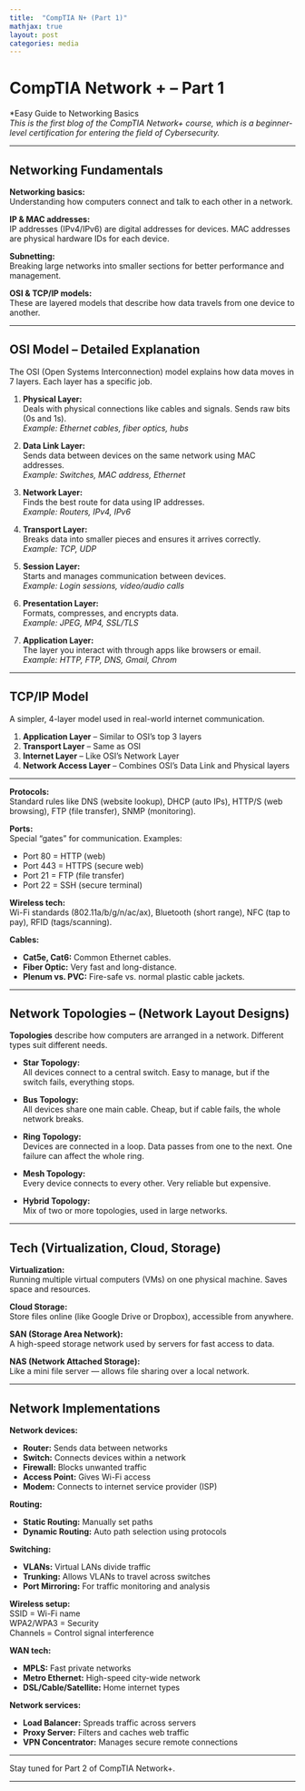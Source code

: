 ```yaml
---
title:  "CompTIA N+ (Part 1)"
mathjax: true
layout: post
categories: media
---
```

# CompTIA Network + – Part 1
*Easy Guide to Networking Basics  
*This is the first blog of the CompTIA Network+ course, which is a beginner-level certification for entering the field of Cybersecurity.*

---

## Networking Fundamentals

**Networking basics:**  
Understanding how computers connect and talk to each other in a network.

**IP & MAC addresses:**  
IP addresses (IPv4/IPv6) are digital addresses for devices. MAC addresses are physical hardware IDs for each device.

**Subnetting:**  
Breaking large networks into smaller sections for better performance and management.

**OSI & TCP/IP models:**  
These are layered models that describe how data travels from one device to another.

---

## OSI Model – Detailed Explanation
  
The OSI (Open Systems Interconnection) model explains how data moves in 7 layers. Each layer has a specific job.

1. **Physical Layer:**  
   Deals with physical connections like cables and signals. Sends raw bits (0s and 1s).  
   *Example: Ethernet cables, fiber optics, hubs*

2. **Data Link Layer:**  
   Sends data between devices on the same network using MAC addresses.  
   *Example: Switches, MAC address, Ethernet*

3. **Network Layer:**  
   Finds the best route for data using IP addresses.  
   *Example: Routers, IPv4, IPv6*

4. **Transport Layer:**  
   Breaks data into smaller pieces and ensures it arrives correctly.  
   *Example: TCP, UDP*

5. **Session Layer:**  
   Starts and manages communication between devices.  
   *Example: Login sessions, video/audio calls*

6. **Presentation Layer:**  
   Formats, compresses, and encrypts data.  
   *Example: JPEG, MP4, SSL/TLS*

7. **Application Layer:**  
   The layer you interact with through apps like browsers or email.  
   *Example: HTTP, FTP, DNS, Gmail, Chrom*

---

## TCP/IP Model 

A simpler, 4-layer model used in real-world internet communication.

1. **Application Layer** – Similar to OSI’s top 3 layers  
2. **Transport Layer** – Same as OSI  
3. **Internet Layer** – Like OSI’s Network Layer  
4. **Network Access Layer** – Combines OSI’s Data Link and Physical layers

---

**Protocols:**  
Standard rules like DNS (website lookup), DHCP (auto IPs), HTTP/S (web browsing), FTP (file transfer), SNMP (monitoring).

**Ports:**  
Special “gates” for communication. Examples:  
- Port 80 = HTTP (web)  
- Port 443 = HTTPS (secure web)  
- Port 21 = FTP (file transfer)  
- Port 22 = SSH (secure terminal)

**Wireless tech:**  
Wi-Fi standards (802.11a/b/g/n/ac/ax), Bluetooth (short range), NFC (tap to pay), RFID (tags/scanning).

**Cables:**  
- **Cat5e, Cat6:** Common Ethernet cables.  
- **Fiber Optic:** Very fast and long-distance.  
- **Plenum vs. PVC:** Fire-safe vs. normal plastic cable jackets.

---

## Network Topologies – (Network Layout Designs)

**Topologies** describe how computers are arranged in a network. Different types suit different needs.

- **Star Topology:**  
  All devices connect to a central switch. Easy to manage, but if the switch fails, everything stops.

- **Bus Topology:**  
  All devices share one main cable. Cheap, but if cable fails, the whole network breaks.

- **Ring Topology:**  
  Devices are connected in a loop. Data passes from one to the next. One failure can affect the whole ring.

- **Mesh Topology:**  
  Every device connects to every other. Very reliable but expensive.

- **Hybrid Topology:**  
  Mix of two or more topologies, used in large networks.

---

## Tech (Virtualization, Cloud, Storage)

**Virtualization:**  
Running multiple virtual computers (VMs) on one physical machine. Saves space and resources.

**Cloud Storage:**  
Store files online (like Google Drive or Dropbox), accessible from anywhere.

**SAN (Storage Area Network):**  
A high-speed storage network used by servers for fast access to data.

**NAS (Network Attached Storage):**  
Like a mini file server — allows file sharing over a local network.

---

## Network Implementations

**Network devices:**  
- **Router:** Sends data between networks  
- **Switch:** Connects devices within a network  
- **Firewall:** Blocks unwanted traffic  
- **Access Point:** Gives Wi-Fi access  
- **Modem:** Connects to internet service provider (ISP)

**Routing:**  
- **Static Routing:** Manually set paths  
- **Dynamic Routing:** Auto path selection using protocols

**Switching:**  
- **VLANs:** Virtual LANs divide traffic  
- **Trunking:** Allows VLANs to travel across switches  
- **Port Mirroring:** For traffic monitoring and analysis

**Wireless setup:**  
SSID = Wi-Fi name  
WPA2/WPA3 = Security  
Channels = Control signal interference

**WAN tech:**  
- **MPLS:** Fast private networks  
- **Metro Ethernet:** High-speed city-wide network  
- **DSL/Cable/Satellite:** Home internet types

**Network services:**  
- **Load Balancer:** Spreads traffic across servers  
- **Proxy Server:** Filters and caches web traffic  
- **VPN Concentrator:** Manages secure remote connections

----

Stay tuned for Part 2 of CompTIA Network+.

---
